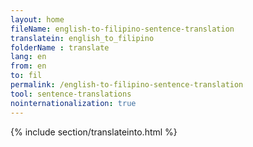 ```yaml
---
layout: home
fileName: english-to-filipino-sentence-translation
translatein: english_to_filipino
folderName : translate
lang: en
from: en
to: fil
permalink: /english-to-filipino-sentence-translation
tool: sentence-translations
nointernationalization: true
---
```

{% include section/translateinto.html %}
